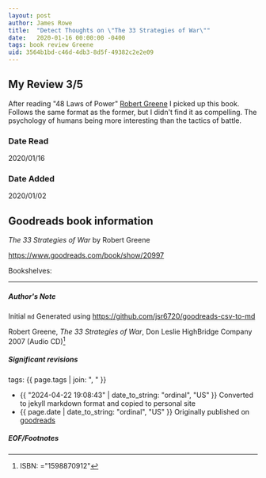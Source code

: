 ```yaml
---
layout: post
author: James Rowe
title:  "Detect Thoughts on \"The 33 Strategies of War\""
date:   2020-01-16 00:00:00 -0400
tags: book review Greene 
uid: 3564b1bd-c46d-4db3-8d5f-49382c2e2e09
---
```


<!-- highly dependent on how you personally use jekyll templates, and how you want this to show up -->
<!-- escape any jekyll keys with double brackets -->

## My Review 3/5

After reading "48 Laws of Power" [Robert Greene](https://www.goodreads.com/author/show/865) I picked up this book. Follows the same format as the former, but I didn't find it as compelling. The psychology of humans being more interesting than the tactics of battle.

### Date Read
2020/01/16

### Date Added
2020/01/02

## Goodreads book information

*The 33 Strategies of War* by Robert Greene

https://www.goodreads.com/book/show/20997

Bookshelves: 

---

##### Author's Note

Initial `md` Generated using https://github.com/jsr6720/goodreads-csv-to-md

Robert Greene, *The 33 Strategies of War*, Don Leslie HighBridge Company 2007 (Audio CD)[^1]

##### Significant revisions

tags: {{ page.tags | join: ", " }} <!-- todo move this somewhere -->

- {{ "2024-04-22 19:08:43" | date_to_string: "ordinal", "US" }} Converted to jekyll markdown format and copied to personal site
- {{ page.date | date_to_string: "ordinal", "US" }} Originally published on [goodreads](https://www.goodreads.com)

##### EOF/Footnotes

[^1]: ISBN: ="1598870912"